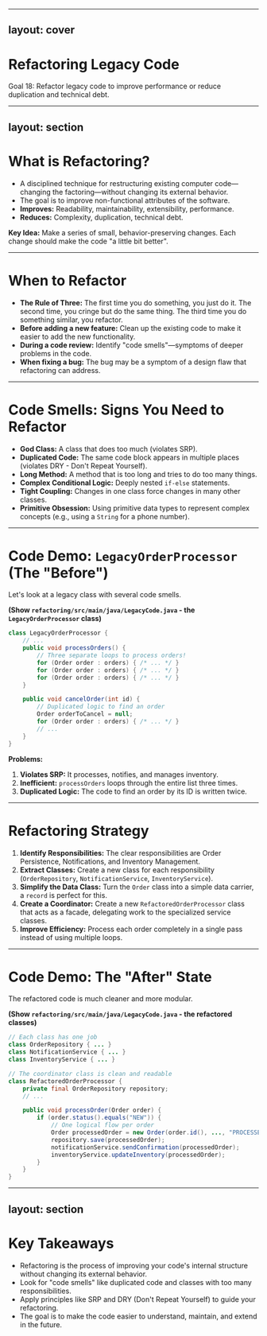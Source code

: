 
---
layout: cover
--- 

# Refactoring Legacy Code

<div class="pt-12">
  <span class="px-2 py-1 rounded">
    Goal 18: Refactor legacy code to improve performance or reduce duplication and technical debt.
  </span>
</div>

---
layout: section
---

# What is Refactoring?

<v-clicks>

- A disciplined technique for restructuring existing computer code—changing the factoring—without changing its external behavior.
- The goal is to improve non-functional attributes of the software.
- **Improves:** Readability, maintainability, extensibility, performance.
- **Reduces:** Complexity, duplication, technical debt.

</v-clicks>

<div class="mt-8">
<v-click>

**Key Idea:** Make a series of small, behavior-preserving changes. Each change should make the code "a little bit better".

</v-click>
</div>

---

# When to Refactor

<v-clicks>

- **The Rule of Three:** The first time you do something, you just do it. The second time, you cringe but do the same thing. The third time you do something similar, you refactor.
- **Before adding a new feature:** Clean up the existing code to make it easier to add the new functionality.
- **During a code review:** Identify "code smells"—symptoms of deeper problems in the code.
- **When fixing a bug:** The bug may be a symptom of a design flaw that refactoring can address.

</v-clicks>

---

# Code Smells: Signs You Need to Refactor

- **God Class:** A class that does too much (violates SRP).
- **Duplicated Code:** The same code block appears in multiple places (violates DRY - Don't Repeat Yourself).
- **Long Method:** A method that is too long and tries to do too many things.
- **Complex Conditional Logic:** Deeply nested `if-else` statements.
- **Tight Coupling:** Changes in one class force changes in many other classes.
- **Primitive Obsession:** Using primitive data types to represent complex concepts (e.g., using a `String` for a phone number).

---

# Code Demo: `LegacyOrderProcessor` (The "Before")

Let's look at a legacy class with several code smells.

**(Show `refactoring/src/main/java/LegacyCode.java` - the `LegacyOrderProcessor` class)**

```java
class LegacyOrderProcessor {
    // ...
    public void processOrders() {
        // Three separate loops to process orders!
        for (Order order : orders) { /* ... */ }
        for (Order order : orders) { /* ... */ }
        for (Order order : orders) { /* ... */ }
    }

    public void cancelOrder(int id) {
        // Duplicated logic to find an order
        Order orderToCancel = null;
        for (Order order : orders) { /* ... */ }
        // ...
    }
}
```

**Problems:**
1.  **Violates SRP:** It processes, notifies, and manages inventory.
2.  **Inefficient:** `processOrders` loops through the entire list three times.
3.  **Duplicated Logic:** The code to find an order by its ID is written twice.

---

# Refactoring Strategy

1.  **Identify Responsibilities:** The clear responsibilities are Order Persistence, Notifications, and Inventory Management.
2.  **Extract Classes:** Create a new class for each responsibility (`OrderRepository`, `NotificationService`, `InventoryService`).
3.  **Simplify the Data Class:** Turn the `Order` class into a simple data carrier, a `record` is perfect for this.
4.  **Create a Coordinator:** Create a new `RefactoredOrderProcessor` class that acts as a facade, delegating work to the specialized service classes.
5.  **Improve Efficiency:** Process each order completely in a single pass instead of using multiple loops.

---

# Code Demo: The "After" State

The refactored code is much cleaner and more modular.

**(Show `refactoring/src/main/java/LegacyCode.java` - the refactored classes)**

```java
// Each class has one job
class OrderRepository { ... }
class NotificationService { ... }
class InventoryService { ... }

// The coordinator class is clean and readable
class RefactoredOrderProcessor {
    private final OrderRepository repository;
    // ...

    public void processOrder(Order order) {
        if (order.status().equals("NEW")) {
            // One logical flow per order
            Order processedOrder = new Order(order.id(), ..., "PROCESSED");
            repository.save(processedOrder);
            notificationService.sendConfirmation(processedOrder);
            inventoryService.updateInventory(processedOrder);
        }
    }
}
```

---
layout: section
---

# Key Takeaways

<v-clicks>

- Refactoring is the process of improving your code's internal structure without changing its external behavior.
- Look for "code smells" like duplicated code and classes with too many responsibilities.
- Apply principles like SRP and DRY (Don't Repeat Yourself) to guide your refactoring.
- The goal is to make the code easier to understand, maintain, and extend in the future.

</v-clicks>
